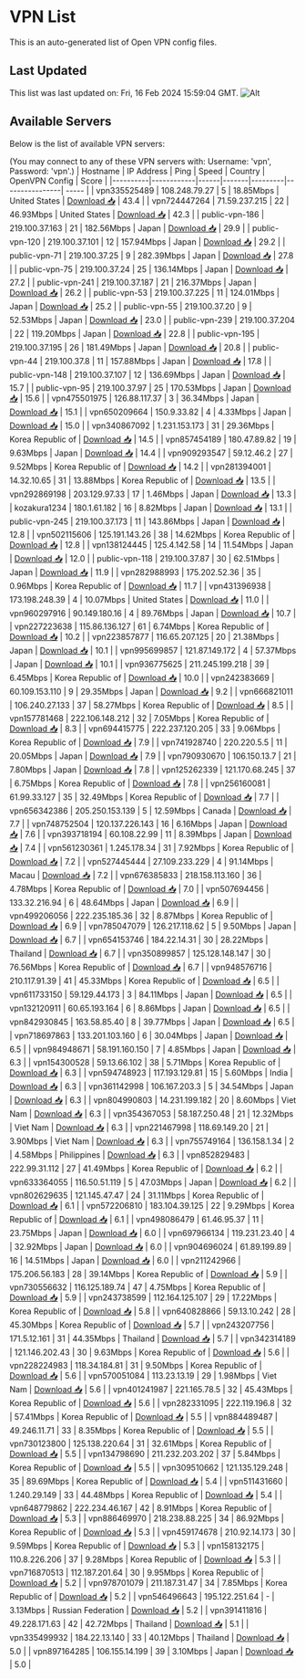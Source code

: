 # VPN List

This is an auto-generated list of Open VPN config files.

## Last Updated

This list was last updated on: Fri, 16 Feb 2024 15:59:04 GMT.
![Alt](https://repobeats.axiom.co/api/embed/186b98318ef1479477931607c1ad7d823f12451f.svg "Repobeats analytics image")

## Available Servers

Below is the list of available VPN servers:

(You may connect to any of these VPN servers with: Username: 'vpn', Password: 'vpn'.)
| Hostname | IP Address | Ping | Speed | Country | OpenVPN Config | Score |
|----------|------------|------|-------|---------|----------------| ----- |
| vpn335525489 | 108.248.79.27 | 5 | 18.85Mbps | United States | [Download 📥](./configs/server_0_US.ovpn) | 43.4 |
| vpn724447264 | 71.59.237.215 | 22 | 46.93Mbps | United States | [Download 📥](./configs/server_1_US.ovpn) | 42.3 |
| public-vpn-186 | 219.100.37.163 | 21 | 182.56Mbps | Japan | [Download 📥](./configs/server_2_JP.ovpn) | 29.9 |
| public-vpn-120 | 219.100.37.101 | 12 | 157.94Mbps | Japan | [Download 📥](./configs/server_3_JP.ovpn) | 29.2 |
| public-vpn-71 | 219.100.37.25 | 9 | 282.39Mbps | Japan | [Download 📥](./configs/server_4_JP.ovpn) | 27.8 |
| public-vpn-75 | 219.100.37.24 | 25 | 136.14Mbps | Japan | [Download 📥](./configs/server_5_JP.ovpn) | 27.2 |
| public-vpn-241 | 219.100.37.187 | 21 | 216.37Mbps | Japan | [Download 📥](./configs/server_6_JP.ovpn) | 26.2 |
| public-vpn-53 | 219.100.37.225 | 11 | 124.01Mbps | Japan | [Download 📥](./configs/server_7_JP.ovpn) | 25.2 |
| public-vpn-55 | 219.100.37.20 | 9 | 52.53Mbps | Japan | [Download 📥](./configs/server_8_JP.ovpn) | 23.0 |
| public-vpn-239 | 219.100.37.204 | 22 | 119.20Mbps | Japan | [Download 📥](./configs/server_9_JP.ovpn) | 22.8 |
| public-vpn-195 | 219.100.37.195 | 26 | 181.49Mbps | Japan | [Download 📥](./configs/server_10_JP.ovpn) | 20.8 |
| public-vpn-44 | 219.100.37.8 | 11 | 157.88Mbps | Japan | [Download 📥](./configs/server_11_JP.ovpn) | 17.8 |
| public-vpn-148 | 219.100.37.107 | 12 | 136.69Mbps | Japan | [Download 📥](./configs/server_12_JP.ovpn) | 15.7 |
| public-vpn-95 | 219.100.37.97 | 25 | 170.53Mbps | Japan | [Download 📥](./configs/server_13_JP.ovpn) | 15.6 |
| vpn475501975 | 126.88.117.37 | 3 | 36.34Mbps | Japan | [Download 📥](./configs/server_14_JP.ovpn) | 15.1 |
| vpn650209664 | 150.9.33.82 | 4 | 4.33Mbps | Japan | [Download 📥](./configs/server_15_JP.ovpn) | 15.0 |
| vpn340867092 | 1.231.153.173 | 31 | 29.36Mbps | Korea Republic of | [Download 📥](./configs/server_16_KR.ovpn) | 14.5 |
| vpn857454189 | 180.47.89.82 | 19 | 9.63Mbps | Japan | [Download 📥](./configs/server_17_JP.ovpn) | 14.4 |
| vpn909293547 | 59.12.46.2 | 27 | 9.52Mbps | Korea Republic of | [Download 📥](./configs/server_18_KR.ovpn) | 14.2 |
| vpn281394001 | 14.32.10.65 | 31 | 13.88Mbps | Korea Republic of | [Download 📥](./configs/server_19_KR.ovpn) | 13.5 |
| vpn292869198 | 203.129.97.33 | 17 | 1.46Mbps | Japan | [Download 📥](./configs/server_20_JP.ovpn) | 13.3 |
| kozakura1234 | 180.1.61.182 | 16 | 8.82Mbps | Japan | [Download 📥](./configs/server_21_JP.ovpn) | 13.1 |
| public-vpn-245 | 219.100.37.173 | 11 | 143.86Mbps | Japan | [Download 📥](./configs/server_22_JP.ovpn) | 12.8 |
| vpn502115606 | 125.191.143.26 | 38 | 14.62Mbps | Korea Republic of | [Download 📥](./configs/server_23_KR.ovpn) | 12.8 |
| vpn138124445 | 125.4.142.58 | 14 | 11.54Mbps | Japan | [Download 📥](./configs/server_24_JP.ovpn) | 12.0 |
| public-vpn-118 | 219.100.37.87 | 30 | 62.51Mbps | Japan | [Download 📥](./configs/server_25_JP.ovpn) | 11.9 |
| vpn282988993 | 175.202.52.36 | 35 | 0.96Mbps | Korea Republic of | [Download 📥](./configs/server_26_KR.ovpn) | 11.7 |
| vpn431396938 | 173.198.248.39 | 4 | 10.07Mbps | United States | [Download 📥](./configs/server_27_US.ovpn) | 11.0 |
| vpn960297916 | 90.149.180.16 | 4 | 89.76Mbps | Japan | [Download 📥](./configs/server_28_JP.ovpn) | 10.7 |
| vpn227223638 | 115.86.136.127 | 61 | 6.74Mbps | Korea Republic of | [Download 📥](./configs/server_29_KR.ovpn) | 10.2 |
| vpn223857877 | 116.65.207.125 | 20 | 21.38Mbps | Japan | [Download 📥](./configs/server_30_JP.ovpn) | 10.1 |
| vpn995699857 | 121.87.149.172 | 4 | 57.37Mbps | Japan | [Download 📥](./configs/server_31_JP.ovpn) | 10.1 |
| vpn936775625 | 211.245.199.218 | 39 | 6.45Mbps | Korea Republic of | [Download 📥](./configs/server_32_KR.ovpn) | 10.0 |
| vpn242383669 | 60.109.153.110 | 9 | 29.35Mbps | Japan | [Download 📥](./configs/server_33_JP.ovpn) | 9.2 |
| vpn666821011 | 106.240.27.133 | 37 | 58.27Mbps | Korea Republic of | [Download 📥](./configs/server_34_KR.ovpn) | 8.5 |
| vpn157781468 | 222.106.148.212 | 32 | 7.05Mbps | Korea Republic of | [Download 📥](./configs/server_35_KR.ovpn) | 8.3 |
| vpn694415775 | 222.237.120.205 | 33 | 9.06Mbps | Korea Republic of | [Download 📥](./configs/server_36_KR.ovpn) | 7.9 |
| vpn741928740 | 220.220.5.5 | 11 | 20.05Mbps | Japan | [Download 📥](./configs/server_37_JP.ovpn) | 7.9 |
| vpn790930670 | 106.150.13.7 | 21 | 7.80Mbps | Japan | [Download 📥](./configs/server_38_JP.ovpn) | 7.8 |
| vpn125262339 | 121.170.68.245 | 37 | 6.75Mbps | Korea Republic of | [Download 📥](./configs/server_39_KR.ovpn) | 7.8 |
| vpn256160081 | 61.99.33.127 | 35 | 32.49Mbps | Korea Republic of | [Download 📥](./configs/server_40_KR.ovpn) | 7.7 |
| vpn656342386 | 205.250.153.139 | 5 | 12.59Mbps | Canada | [Download 📥](./configs/server_41_CA.ovpn) | 7.7 |
| vpn748752504 | 120.137.226.143 | 16 | 6.16Mbps | Japan | [Download 📥](./configs/server_42_JP.ovpn) | 7.6 |
| vpn393718194 | 60.108.22.99 | 11 | 8.39Mbps | Japan | [Download 📥](./configs/server_43_JP.ovpn) | 7.4 |
| vpn561230361 | 1.245.178.34 | 31 | 7.92Mbps | Korea Republic of | [Download 📥](./configs/server_44_KR.ovpn) | 7.2 |
| vpn527445444 | 27.109.233.229 | 4 | 91.14Mbps | Macau | [Download 📥](./configs/server_45_MO.ovpn) | 7.2 |
| vpn676385833 | 218.158.113.160 | 36 | 4.78Mbps | Korea Republic of | [Download 📥](./configs/server_46_KR.ovpn) | 7.0 |
| vpn507694456 | 133.32.216.94 | 6 | 48.64Mbps | Japan | [Download 📥](./configs/server_47_JP.ovpn) | 6.9 |
| vpn499206056 | 222.235.185.36 | 32 | 8.87Mbps | Korea Republic of | [Download 📥](./configs/server_48_KR.ovpn) | 6.9 |
| vpn785047079 | 126.217.118.62 | 5 | 9.50Mbps | Japan | [Download 📥](./configs/server_49_JP.ovpn) | 6.7 |
| vpn654153746 | 184.22.14.31 | 30 | 28.22Mbps | Thailand | [Download 📥](./configs/server_50_TH.ovpn) | 6.7 |
| vpn350899857 | 125.128.148.147 | 30 | 76.56Mbps | Korea Republic of | [Download 📥](./configs/server_51_KR.ovpn) | 6.7 |
| vpn948576716 | 210.117.91.39 | 41 | 45.33Mbps | Korea Republic of | [Download 📥](./configs/server_52_KR.ovpn) | 6.5 |
| vpn611733150 | 59.129.44.173 | 3 | 84.11Mbps | Japan | [Download 📥](./configs/server_53_JP.ovpn) | 6.5 |
| vpn132120911 | 60.65.193.164 | 6 | 8.86Mbps | Japan | [Download 📥](./configs/server_54_JP.ovpn) | 6.5 |
| vpn842930845 | 163.58.85.40 | 8 | 39.77Mbps | Japan | [Download 📥](./configs/server_55_JP.ovpn) | 6.5 |
| vpn718697863 | 133.201.103.160 | 6 | 30.04Mbps | Japan | [Download 📥](./configs/server_56_JP.ovpn) | 6.5 |
| vpn984948671 | 58.191.160.150 | 7 | 4.85Mbps | Japan | [Download 📥](./configs/server_57_JP.ovpn) | 6.3 |
| vpn154300528 | 59.13.66.102 | 38 | 5.71Mbps | Korea Republic of | [Download 📥](./configs/server_58_KR.ovpn) | 6.3 |
| vpn594748923 | 117.193.129.81 | 15 | 5.60Mbps | India | [Download 📥](./configs/server_59_IN.ovpn) | 6.3 |
| vpn361142998 | 106.167.203.3 | 5 | 34.54Mbps | Japan | [Download 📥](./configs/server_60_JP.ovpn) | 6.3 |
| vpn804990803 | 14.231.199.182 | 20 | 8.60Mbps | Viet Nam | [Download 📥](./configs/server_61_VN.ovpn) | 6.3 |
| vpn354367053 | 58.187.250.48 | 21 | 12.32Mbps | Viet Nam | [Download 📥](./configs/server_62_VN.ovpn) | 6.3 |
| vpn221467998 | 118.69.149.20 | 21 | 3.90Mbps | Viet Nam | [Download 📥](./configs/server_63_VN.ovpn) | 6.3 |
| vpn755749164 | 136.158.1.34 | 2 | 4.58Mbps | Philippines | [Download 📥](./configs/server_64_PH.ovpn) | 6.3 |
| vpn852829483 | 222.99.31.112 | 27 | 41.49Mbps | Korea Republic of | [Download 📥](./configs/server_65_KR.ovpn) | 6.2 |
| vpn633364055 | 116.50.51.119 | 5 | 47.03Mbps | Japan | [Download 📥](./configs/server_66_JP.ovpn) | 6.2 |
| vpn802629635 | 121.145.47.47 | 24 | 31.11Mbps | Korea Republic of | [Download 📥](./configs/server_67_KR.ovpn) | 6.1 |
| vpn572206810 | 183.104.39.125 | 22 | 9.29Mbps | Korea Republic of | [Download 📥](./configs/server_68_KR.ovpn) | 6.1 |
| vpn498086479 | 61.46.95.37 | 11 | 23.75Mbps | Japan | [Download 📥](./configs/server_69_JP.ovpn) | 6.0 |
| vpn697966134 | 119.231.23.40 | 4 | 32.92Mbps | Japan | [Download 📥](./configs/server_70_JP.ovpn) | 6.0 |
| vpn904696024 | 61.89.199.89 | 16 | 14.51Mbps | Japan | [Download 📥](./configs/server_71_JP.ovpn) | 6.0 |
| vpn211242966 | 175.206.56.183 | 28 | 39.14Mbps | Korea Republic of | [Download 📥](./configs/server_72_KR.ovpn) | 5.9 |
| vpn730556632 | 116.125.189.74 | 47 | 4.75Mbps | Korea Republic of | [Download 📥](./configs/server_73_KR.ovpn) | 5.9 |
| vpn243738599 | 112.164.125.107 | 29 | 17.22Mbps | Korea Republic of | [Download 📥](./configs/server_74_KR.ovpn) | 5.8 |
| vpn640828866 | 59.13.10.242 | 28 | 45.30Mbps | Korea Republic of | [Download 📥](./configs/server_75_KR.ovpn) | 5.7 |
| vpn243207756 | 171.5.12.161 | 31 | 44.35Mbps | Thailand | [Download 📥](./configs/server_76_TH.ovpn) | 5.7 |
| vpn342314189 | 121.146.202.43 | 30 | 9.63Mbps | Korea Republic of | [Download 📥](./configs/server_77_KR.ovpn) | 5.6 |
| vpn228224983 | 118.34.184.81 | 31 | 9.50Mbps | Korea Republic of | [Download 📥](./configs/server_78_KR.ovpn) | 5.6 |
| vpn570051084 | 113.23.13.19 | 29 | 1.98Mbps | Viet Nam | [Download 📥](./configs/server_79_VN.ovpn) | 5.6 |
| vpn401241987 | 221.165.78.5 | 32 | 45.43Mbps | Korea Republic of | [Download 📥](./configs/server_80_KR.ovpn) | 5.6 |
| vpn282331095 | 222.119.196.8 | 32 | 57.41Mbps | Korea Republic of | [Download 📥](./configs/server_81_KR.ovpn) | 5.5 |
| vpn884489487 | 49.246.11.71 | 33 | 8.35Mbps | Korea Republic of | [Download 📥](./configs/server_82_KR.ovpn) | 5.5 |
| vpn730123800 | 125.138.220.64 | 31 | 32.61Mbps | Korea Republic of | [Download 📥](./configs/server_83_KR.ovpn) | 5.5 |
| vpn134798690 | 211.232.203.202 | 37 | 5.84Mbps | Korea Republic of | [Download 📥](./configs/server_84_KR.ovpn) | 5.5 |
| vpn309510662 | 121.135.129.248 | 35 | 89.69Mbps | Korea Republic of | [Download 📥](./configs/server_85_KR.ovpn) | 5.4 |
| vpn511431660 | 1.240.29.149 | 33 | 44.48Mbps | Korea Republic of | [Download 📥](./configs/server_86_KR.ovpn) | 5.4 |
| vpn648779862 | 222.234.46.167 | 42 | 8.91Mbps | Korea Republic of | [Download 📥](./configs/server_87_KR.ovpn) | 5.3 |
| vpn886469970 | 218.238.88.225 | 34 | 86.92Mbps | Korea Republic of | [Download 📥](./configs/server_88_KR.ovpn) | 5.3 |
| vpn459174678 | 210.92.14.173 | 30 | 9.59Mbps | Korea Republic of | [Download 📥](./configs/server_89_KR.ovpn) | 5.3 |
| vpn158132175 | 110.8.226.206 | 37 | 9.28Mbps | Korea Republic of | [Download 📥](./configs/server_90_KR.ovpn) | 5.3 |
| vpn716870513 | 112.187.201.64 | 30 | 9.95Mbps | Korea Republic of | [Download 📥](./configs/server_91_KR.ovpn) | 5.2 |
| vpn978701079 | 211.187.31.47 | 34 | 7.85Mbps | Korea Republic of | [Download 📥](./configs/server_92_KR.ovpn) | 5.2 |
| vpn546496643 | 195.122.251.64 | - | 3.13Mbps | Russian Federation | [Download 📥](./configs/server_93_RU.ovpn) | 5.2 |
| vpn391411816 | 49.228.171.63 | 42 | 42.72Mbps | Thailand | [Download 📥](./configs/server_94_TH.ovpn) | 5.1 |
| vpn335499932 | 184.22.13.140 | 33 | 40.12Mbps | Thailand | [Download 📥](./configs/server_95_TH.ovpn) | 5.0 |
| vpn897164285 | 106.155.14.199 | 39 | 3.10Mbps | Japan | [Download 📥](./configs/server_96_JP.ovpn) | 5.0 |
